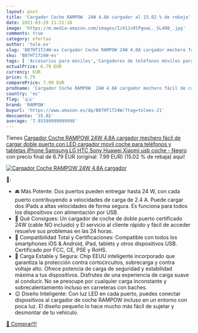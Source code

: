 ```yaml
---
layout: post
title: 'Cargador Coche RAMPOW  24W 4.8A cargador al 15.02 % de rebaja'
date: 2021-03-29 21:21:18
image: 'https://m.media-amazon.com/images/I/41Jv9lPgowL._SL400_.jpg'
comments: true
category: ofertas
author: 'tole.es'
slug: 'B07HT1T24W-es Cargador Coche RAMPOW 24W 4.8A cargador mechero fácil de...'
sku: 'B07HT1T24W-es'
tags: [ 'Accesorios para móviles','Cargadores de teléfonos móviles para coches','Cargadores para móviles','Comunicación móvil y accesorios','Electrónica','iphone','rampow', ]
actualPrice: 6.79 EUR
currency: EUR
price: 6.79
comparePrice: 7.99 EUR
prodname: 'Cargador Coche RAMPOW  24W 4.8A cargador mechero fácil de cargar doble puerto con LED  cargador movil coche para teléfonos y tabletas  iPhone  Samsung  LG  HTC  Sony  Huawei  Xiaomi usb coche - Negro'
country: 'es'
flag: '🇪🇸'
brand: 'RAMPOW'
buyurl: 'https://www.amazon.es/dp/B07HT1T24W/?tag=tolees-21'
descuento: '15.02'
average: '7.93399999999998'
---
```


Tienes [Cargador Coche RAMPOW  24W 4.8A cargador mechero fácil de cargar doble puerto con LED  cargador movil coche para teléfonos y tabletas  iPhone  Samsung  LG  HTC  Sony  Huawei  Xiaomi usb coche - Negro](https://www.amazon.es/dp/B07HT1T24W/?tag=tolees-21) con precio final de  6.79 EUR (original: 7.99 EUR) (15.02 %  de rebaja) aqui!

[![Cargador Coche RAMPOW  24W 4.8A cargador](https://m.media-amazon.com/images/I/41Jv9lPgowL._SL400_.jpg)](https://www.amazon.es/dp/B07HT1T24W/?tag=tolees-21)

🔎:

- 🚘 Más Potente: Dos puertos pueden entregar hasta 24 W, con cada puerto contribuyendo a velocidades de carga de 2.4 A. Puede cargar dos iPads a altas velocidades de forma segura. Es funciona para todos los dispositivos con alimentación por USB.
- 🎁 Qué Consigues: Un cargador de coche de doble puerto certificado 24W (cable NO incluido) y El servicio al cliente rápido y fácil de acceder resuelve sus problemas en las 24 horas.
- 📱 Compatibilidad Total y Certificaciones: Compatible con todos los smartphones iOS & Android, iPad, tablets y otros dispositivos USB. Certificado por FCC, CE, PSE y RoHS.
- 🔋 Carga Estable y Segura: Chip EEUU inteligente incorporado que garantiza la protección contra cortocircuitos, sobrecarga y contra voltaje alto. Ofrece potencia de carga de seguridad y estabilidad máxima a tus dispositivos. Disfrutes de una experiencia de carga suave al conducir. No se preocupe por cualquier carga inconstante y sobrecalentamiento incluso en carreteras con baches.
- 😉 Diseño Inteligente: Con luz LED en cada puerto, puedes conectar dispositivos al cargador de coche RAMPOW incluso en un entorno con poca luz. El diseño pequeño lo hace mucho más fácil de sujetar y desmontar de tu vehículo.

[🛒 Comprar!!!](https://www.amazon.es/dp/B07HT1T24W/?tag=tolees-21)

